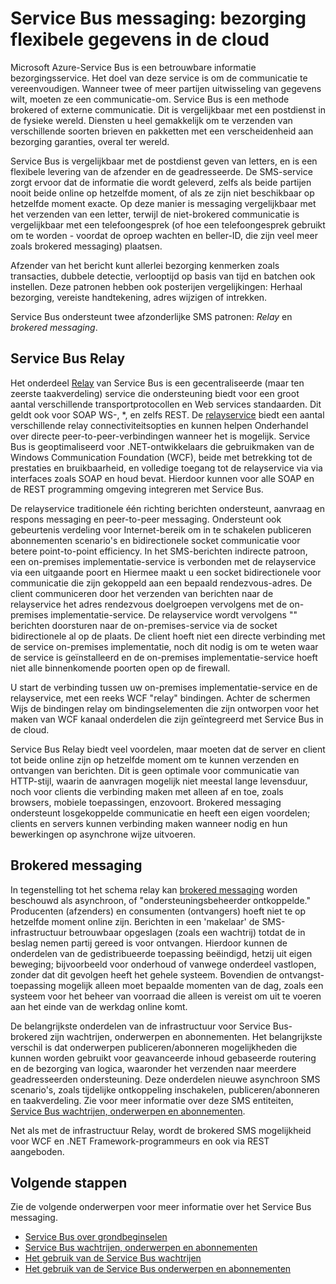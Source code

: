 <properties
    pageTitle="SMS-service Bus-overzicht | Microsoft Azure"
    description="Service Bus Messaging: flexibele gegevens bezorging in de cloud"
    services="service-bus"
    documentationCenter=".net"
    authors="sethmanheim"
    manager="timlt"
    editor=""/>

<tags
    ms.service="service-bus"
    ms.workload="na"
    ms.tgt_pltfrm="na"
    ms.devlang="multiple"
    ms.topic="get-started-article"
    ms.date="09/27/2016"
    ms.author="sethm"/>


# <a name="service-bus-messaging-flexible-data-delivery-in-the-cloud"></a>Service Bus messaging: bezorging flexibele gegevens in de cloud

Microsoft Azure-Service Bus is een betrouwbare informatie bezorgingsservice. Het doel van deze service is om de communicatie te vereenvoudigen. Wanneer twee of meer partijen uitwisseling van gegevens wilt, moeten ze een communicatie-om. Service Bus is een methode brokered of externe communicatie. Dit is vergelijkbaar met een postdienst in de fysieke wereld. Diensten u heel gemakkelijk om te verzenden van verschillende soorten brieven en pakketten met een verscheidenheid aan bezorging garanties, overal ter wereld.

Service Bus is vergelijkbaar met de postdienst geven van letters, en is een flexibele levering van de afzender en de geadresseerde. De SMS-service zorgt ervoor dat de informatie die wordt geleverd, zelfs als beide partijen nooit beide online op hetzelfde moment, of als ze zijn niet beschikbaar op hetzelfde moment exacte. Op deze manier is messaging vergelijkbaar met het verzenden van een letter, terwijl de niet-brokered communicatie is vergelijkbaar met een telefoongesprek (of hoe een telefoongesprek gebruikt om te worden - voordat de oproep wachten en beller-ID, die zijn veel meer zoals brokered messaging) plaatsen.

Afzender van het bericht kunt allerlei bezorging kenmerken zoals transacties, dubbele detectie, verlooptijd op basis van tijd en batchen ook instellen. Deze patronen hebben ook posterijen vergelijkingen: Herhaal bezorging, vereiste handtekening, adres wijzigen of intrekken.

Service Bus ondersteunt twee afzonderlijke SMS patronen: *Relay* en *brokered messaging*.

## <a name="service-bus-relay"></a>Service Bus Relay

Het onderdeel [Relay](../service-bus-relay/service-bus-relay-overview.md) van Service Bus is een gecentraliseerde (maar ten zeerste taakverdeling) service die ondersteuning biedt voor een groot aantal verschillende transportprotocollen en Web services standaarden. Dit geldt ook voor SOAP WS-, *, en zelfs REST. De [relayservice](../service-bus-relay/service-bus-dotnet-how-to-use-relay.md) biedt een aantal verschillende relay connectiviteitsopties en kunnen helpen Onderhandel over directe peer-to-peer-verbindingen wanneer het is mogelijk. Service Bus is geoptimaliseerd voor .NET-ontwikkelaars die gebruikmaken van de Windows Communication Foundation (WCF), beide met betrekking tot de prestaties en bruikbaarheid, en volledige toegang tot de relayservice via via interfaces zoals SOAP en houd bevat. Hierdoor kunnen voor alle SOAP en de REST programming omgeving integreren met Service Bus.

De relayservice traditionele één richting berichten ondersteunt, aanvraag en respons messaging en peer-to-peer messaging. Ondersteunt ook gebeurtenis verdeling voor Internet-bereik om in te schakelen publiceren abonnementen scenario's en bidirectionele socket communicatie voor betere point-to-point efficiency. In het SMS-berichten indirecte patroon, een on-premises implementatie-service is verbonden met de relayservice via een uitgaande poort en Hiermee maakt u een socket bidirectionele voor communicatie die zijn gekoppeld aan een bepaald rendezvous-adres. De client communiceren door het verzenden van berichten naar de relayservice het adres rendezvous doelgroepen vervolgens met de on-premises implementatie-service. De relayservice wordt vervolgens "" berichten doorsturen naar de on-premises-service via de socket bidirectionele al op de plaats. De client hoeft niet een directe verbinding met de service on-premises implementatie, noch dit nodig is om te weten waar de service is geïnstalleerd en de on-premises implementatie-service hoeft niet alle binnenkomende poorten open op de firewall.

U start de verbinding tussen uw on-premises implementatie-service en de relayservice, met een reeks WCF "relay" bindingen. Achter de schermen Wijs de bindingen relay om bindingselementen die zijn ontworpen voor het maken van WCF kanaal onderdelen die zijn geïntegreerd met Service Bus in de cloud.

Service Bus Relay biedt veel voordelen, maar moeten dat de server en client tot beide online zijn op hetzelfde moment om te kunnen verzenden en ontvangen van berichten. Dit is geen optimale voor communicatie van HTTP-stijl, waarin de aanvragen mogelijk niet meestal lange levensduur, noch voor clients die verbinding maken met alleen af en toe, zoals browsers, mobiele toepassingen, enzovoort. Brokered messaging ondersteunt losgekoppelde communicatie en heeft een eigen voordelen; clients en servers kunnen verbinding maken wanneer nodig en hun bewerkingen op asynchrone wijze uitvoeren.

## <a name="brokered-messaging"></a>Brokered messaging

In tegenstelling tot het schema relay kan [brokered messaging](service-bus-queues-topics-subscriptions.md) worden beschouwd als asynchroon, of "ondersteuningsbeheerder ontkoppelde." Producenten (afzenders) en consumenten (ontvangers) hoeft niet te op hetzelfde moment online zijn. Berichten in een 'makelaar' de SMS-infrastructuur betrouwbaar opgeslagen (zoals een wachtrij) totdat de in beslag nemen partij gereed is voor ontvangen. Hierdoor kunnen de onderdelen van de gedistribueerde toepassing beëindigd, hetzij uit eigen beweging; bijvoorbeeld voor onderhoud of vanwege onderdeel vastlopen, zonder dat dit gevolgen heeft het gehele systeem. Bovendien de ontvangst-toepassing mogelijk alleen moet bepaalde momenten van de dag, zoals een systeem voor het beheer van voorraad die alleen is vereist om uit te voeren aan het einde van de werkdag online komt.

De belangrijkste onderdelen van de infrastructuur voor Service Bus-brokered zijn wachtrijen, onderwerpen en abonnementen.  Het belangrijkste verschil is dat onderwerpen publiceren/abonneren mogelijkheden die kunnen worden gebruikt voor geavanceerde inhoud gebaseerde routering en de bezorging van logica, waaronder het verzenden naar meerdere geadresseerden ondersteuning. Deze onderdelen nieuwe asynchroon SMS scenario's, zoals tijdelijke ontkoppeling inschakelen, publiceren/abonneren en taakverdeling. Zie voor meer informatie over deze SMS entiteiten, [Service Bus wachtrijen, onderwerpen en abonnementen](service-bus-queues-topics-subscriptions.md).

Net als met de infrastructuur Relay, wordt de brokered SMS mogelijkheid voor WCF en .NET Framework-programmeurs en ook via REST aangeboden.

## <a name="next-steps"></a>Volgende stappen

Zie de volgende onderwerpen voor meer informatie over het Service Bus messaging.

- [Service Bus over grondbeginselen](service-bus-fundamentals-hybrid-solutions.md)
- [Service Bus wachtrijen, onderwerpen en abonnementen](service-bus-queues-topics-subscriptions.md)
- [Het gebruik van de Service Bus wachtrijen](service-bus-dotnet-get-started-with-queues.md)
- [Het gebruik van de Service Bus onderwerpen en abonnementen](./service-bus-dotnet-how-to-use-topics-subscriptions.md)
 
